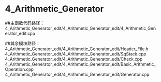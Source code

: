 # 4_Arithmetic_Generator

##主函数代码路径：  
4_Arithmetic_Generator_edit/4_Arithmetic_Generator_edit/4_Arithmetic_Generator_edit.cpp  
  
##其余模块路径：  
4_Arithmetic_Generator_edit/4_Arithmetic_Generator_edit/Header_File.h  
4_Arithmetic_Generator_edit/4_Arithmetic_Generator_edit/SqStack.cpp  
4_Arithmetic_Generator_edit/4_Arithmetic_Generator_edit/Check.cpp  
4_Arithmetic_Generator_edit/4_Arithmetic_Generator_edit/Basic_Arithmetic_Operation.cpp  
4_Arithmetic_Generator_edit/4_Arithmetic_Generator_edit/Generator.cpp  
